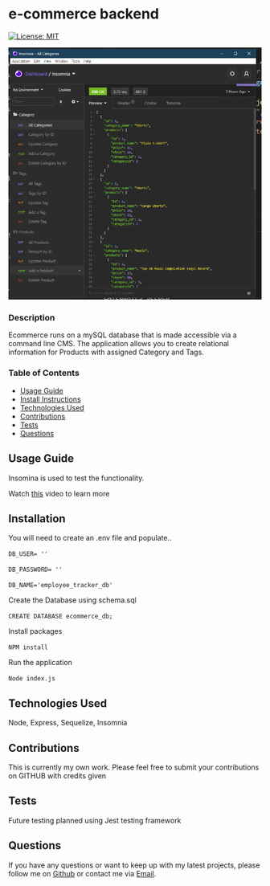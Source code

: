 # e-commerce backend


  [![License: MIT](https://img.shields.io/badge/License-MIT-yellow.svg)](https://opensource.org/licenses/MIT)



  ![e-commerce backend](./Develop/assets/finalScreen.PNG)


          
### Description 

Ecommerce runs on a mySQL database that is made accessible via a command line CMS. The application allows you to create relational information for Products with assigned Category and Tags. 


### Table of Contents

* [Usage Guide](#Usage-Guide)
* [Install Instructions](#Installation)
* [Technologies Used](#Technologies-Used)
* [Contributions](#Contributions)
* [Tests](#Tests)
* [Questions](#Questions)


## Usage Guide 

Insomina is used to test the functionality.

Watch [this](https://drive.google.com/file/d/1xRfVmBduITnUHBzV3eBGXjTN8yS7J8DD/view) video to learn more 


## Installation 

You will need to create an .env file and populate..

`DB_USER= ''`

`DB_PASSWORD= ''`

`DB_NAME='employee_tracker_db'`

Create the Database using schema.sql

`CREATE DATABASE ecommerce_db;`

Install packages

`NPM install` 

Run the application

`Node index.js`

## Technologies Used 

Node, Express, Sequelize, Insomnia


## Contributions 

This is currently my own work. Please feel free to submit your contributions on GITHUB with credits given

## Tests 

Future testing planned using Jest testing framework

## Questions 

If you have any questions or want to keep up with my latest projects, please follow me on [Github](http://www.github.com/operationBrass) or contact me via [Email](mr.brn.lewis@outlook.com). 
